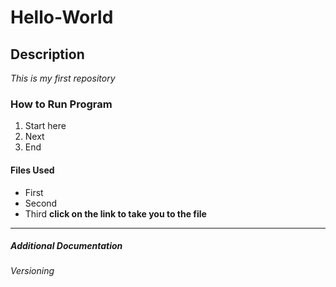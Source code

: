 # Hello-World
## Description
*This is my first repository*
### How to Run Program
1. Start here
2. Next
3. End
#### Files Used
- First
- Second
- Third
**click on the link to take you to the file**
---
##### Additional Documentation
###### Versioning
